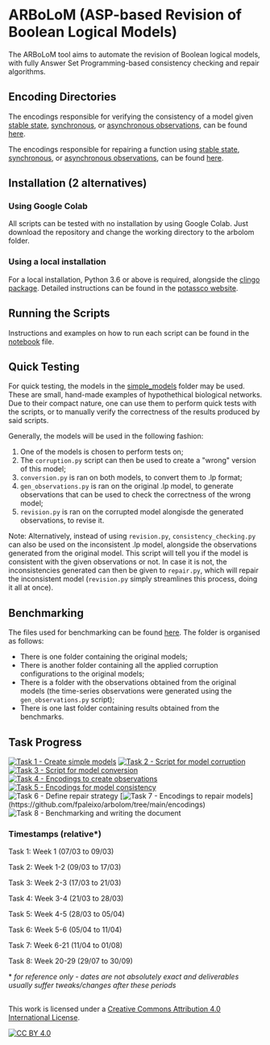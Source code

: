 # ARBoLoM (**A**SP-based **R**evision of **B**oolean **L**ogical **M**odels)
The ARBoLoM tool aims to automate the revision of Boolean logical models, with fully Answer Set Programming-based consistency checking and repair algorithms. 

## Encoding Directories
The encodings responsible for verifying the consistency of a model given [stable state](https://github.com/fpaleixo/arbolom/blob/main/encodings/consistency/ss_consistency.lp), [synchronous](https://github.com/fpaleixo/arbolom/blob/main/encodings/consistency/sync_consistency.lp), or [asynchronous observations](https://github.com/fpaleixo/arbolom/blob/main/encodings/consistency/async_consistency.lp), can be found [here](https://github.com/fpaleixo/arbolom/tree/main/encodings/consistency).

The encodings responsible for repairing a function using [stable state](https://github.com/fpaleixo/arbolom/blob/main/encodings/repairs/repairs_stable.lp), [synchronous](https://github.com/fpaleixo/arbolom/blob/main/encodings/repairs/repairs_sync.lp), or [asynchronous observations](https://github.com/fpaleixo/arbolom/blob/main/encodings/repairs/repairs_async.lp), can be found [here](https://github.com/fpaleixo/arbolom/tree/main/encodings/repairs).

## Installation (2 alternatives)

### Using Google Colab
All scripts can be tested with no installation by using Google Colab. Just download the repository and change the working directory to the arbolom folder.

### Using a local installation
For a local installation, Python 3.6 or above is required, alongside the [clingo package](https://pypi.org/project/clingo/). Detailed instructions can be found in the [potassco website](https://potassco.org/clingo/).

## Running the Scripts

Instructions and examples on how to run each script can be found in the [notebook](https://github.com/fpaleixo/arbolom/blob/main/ARBoLoM.ipynb) file.

## Quick Testing
For quick testing, the models in the [simple_models](https://github.com/fpaleixo/arbolom/blob/main/simple_models) folder may be used. These are small, hand-made examples of hypothethical biological networks. Due to their compact nature, one can use them to perform quick tests with the scripts, or to manually verify the correctness of the results produced by said scripts.

Generally, the models will be used in the following fashion:
1. One of the models is chosen to perform tests on; 
2. The `corruption.py` script can then be used to create a "wrong" version of this model;
3. `conversion.py` is ran on both models, to convert them to .lp format;
4. `gen_observations.py` is ran on the original .lp model, to generate observations that can be used to check the correctness of the wrong model;
5. `revision.py` is ran on the corrupted model alongisde the generated observations, to revise it. 

Note: Alternatively, instead of using `revision.py`, `consistency_checking.py` can also be used on the inconsistent .lp model, alongside the observations generated from the original model. This script will tell you if the model is consistent with the given observations or not. In case it is not, the inconsistencies generated can then be given to `repair.py`, which will repair the inconsistent model (`revision.py` simply streamlines this process, doing it all at once).

## Benchmarking
The files used for benchmarking can be found [here](https://drive.google.com/drive/folders/1larx4vTX602bdXbAS1NtjSpwm8muxYHM?usp=sharing). The folder is organised as follows:
- There is one folder containing the original models;
- There is another folder containing all the applied corruption configurations to the original models;
- There is a folder with the observations obtained from the original models (the time-series observations were generated using the `gen_observations.py` script);
- There is one last folder containing results obtained from the benchmarks.

## Task Progress

[![Task 1 - Create simple models](https://img.shields.io/badge/Task_1-Create_simple_models-green?style=for-the-badge&logo=Adobe+Acrobat+Reader)](https://github.com/fpaleixo/arbolom/tree/main/simple_models) 
[![Task 2 - Script for model corruption](https://img.shields.io/badge/Task_2-Script_for_model_corruption-green?style=for-the-badge&logo=python)](https://github.com/fpaleixo/arbolom/blob/main/corruption.py)
[![Task 3 - Script for model conversion](https://img.shields.io/badge/Task_3-Script_for_model_conversion-green?style=for-the-badge&logo=python)](https://github.com/fpaleixo/arbolom/blob/main/conversion.py)
[![Task 4 - Encodings to create observations](https://img.shields.io/badge/Task_4-Encodings_to_create_observations-green?style=for-the-badge&logo=dev.to)](https://github.com/fpaleixo/arbolom/tree/main/encodings)
[![Task 5 - Encodings for model consistency](https://img.shields.io/badge/Task_5-Encodings_for_model_consistency-green?style=for-the-badge&logo=dev.to)](https://github.com/fpaleixo/arbolom/tree/main/encodings)
![Task 6 - Define repair strategy](https://img.shields.io/badge/Task_6-Define_repair_strategy-green?style=for-the-badge&logo=Adobe+Acrobat+Reader)
[![Task 7 - Encodings to repair models](https://img.shields.io/badge/Task_7-Encodings_to_repair_models_(and_respective_optimizations)-green?style=for-the-badge&logo=dev.to)](https://github.com/fpaleixo/arbolom/tree/main/encodings)
![Task 8 - Benchmarking and writing the document](https://img.shields.io/badge/Task_8-Benchmarking_and_writing_the_document-green?style=for-the-badge&logo=dev.to)

### Timestamps (relative*)

Task 1: Week 1 (07/03 to 09/03)

Task 2: Week 1-2 (09/03 to 17/03)

Task 3: Week 2-3 (17/03 to 21/03)

Task 4: Week 3-4 (21/03 to 28/03)

Task 5: Week 4-5 (28/03 to 05/04)

Task 6: Week 5-6 (05/04 to 11/04)

Task 7: Week 6-21 (11/04 to 01/08)

Task 8: Week 20-29 (29/07 to 30/09)

\* *for reference only - dates are not absolutely exact and deliverables usually suffer tweaks/changes after these  periods*



##

This work is licensed under a
[Creative Commons Attribution 4.0 International License][cc-by].

[![CC BY 4.0][cc-by-image]][cc-by]

[cc-by]: http://creativecommons.org/licenses/by/4.0/
[cc-by-image]: https://i.creativecommons.org/l/by/4.0/88x31.png
[cc-by-shield]: https://img.shields.io/badge/License-CC%20BY%204.0-lightgrey.svg
